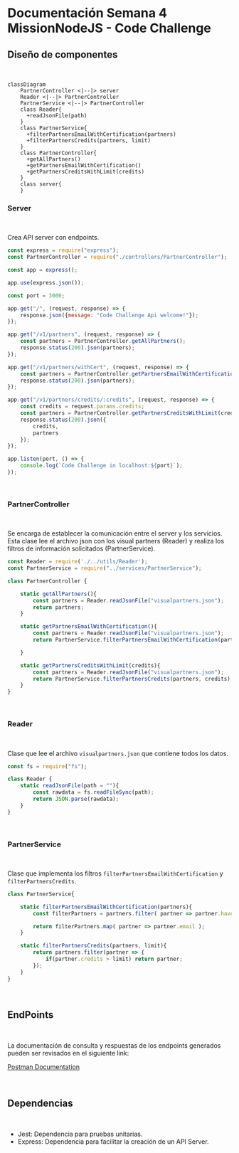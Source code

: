 # Documentación Semana 4 MissionNodeJS - Code Challenge

## Diseño de componentes

<br>

```mermaid
classDiagram
    PartnerController <|--|> server
    Reader <|--|> PartnerController
    PartnerService <|--|> PartnerController
    class Reader{
      +readJsonFile(path)
    }
    class PartnerService{
      +filterPartnersEmailWithCertification(partners)
      +filterPartnersCredits(partners, limit)
    }
    class PartnerController{
      +getAllPartners()
      +getPartnersEmailWithCertification()
      +getPartnersCreditsWithLimit(credits)
    }
    class server{
    }
```

### Server
<br>

Crea API server con endpoints.

``` js
const express = require("express");
const PartnerController = require("./controllers/PartnerController");

const app = express();

app.use(express.json());

const port = 3000;

app.get("/", (request, response) => {
    response.json({message: "Code Challenge Api welcome!"});
});

app.get("/v1/partners", (request, response) => {
    const partners = PartnerController.getAllPartners();
    response.status(200).json(partners);
});

app.get("/v1/partners/withCert", (request, response) => {
    const partners = PartnerController.getPartnersEmailWithCertification();
    response.status(200).json(partners);
});

app.get("/v1/partners/credits/:credits", (request, response) => {
    const credits = request.params.credits;
    const partners = PartnerController.getPartnersCreditsWithLimit(credits);
    response.status(200).json({
        credits,
        partners
    });
});

app.listen(port, () => {
    console.log(`Code Challenge in localhost:${port}`);
});
```
<br>

### PartnerController 
<br>

Se encarga de establecer la comunicación entre el server y los servicios. Esta clase lee el archivo json con los visual partners (Reader) y realiza los filtros de información solicitados (PartnerService).

``` js
const Reader = require('./../utils/Reader');
const PartnerService = require("../services/PartnerService");

class PartnerController {

    static getAllPartners(){
        const partners = Reader.readJsonFile("visualpartners.json");
        return partners;
    }

    static getPartnersEmailWithCertification(){
        const partners = Reader.readJsonFile("visualpartners.json");
        return PartnerService.filterPartnersEmailWithCertification(partners);

    }

    static getPartnersCreditsWithLimit(credits){
        const partners = Reader.readJsonFile("visualpartners.json");
        return PartnerService.filterPartnersCredits(partners, credits);
    }
}
```
<br>

### Reader 
<br>

Clase que lee el archivo ```visualpartners.json``` que contiene todos los datos.

``` js
const fs = require("fs");

class Reader {
    static readJsonFile(path = ""){
        const rawdata = fs.readFileSync(path);
        return JSON.parse(rawdata);
    }
}
```
<br>

### PartnerService 
<br>

Clase que implementa los filtros ```filterPartnersEmailWithCertification``` y ```filterPartnersCredits```.

``` js
class PartnerService{

    static filterPartnersEmailWithCertification(partners){
        const filterPartners = partners.filter( partner => partner.haveCertification );

        return filterPartners.map( partner => partner.email );
    }

    static filterPartnersCredits(partners, limit){
        return partners.filter(partner => {
            if(partner.credits > limit) return partner;
        });
    }
}

```

<br>

## EndPoints

<br>

La documentación de consulta y respuestas de los endpoints generados pueden ser revisados en el siguiente link:

[Postman Documentation](https://documenter.getpostman.com/view/4966394/UyrDDvqd)

<br>

## Dependencias
<br>

- Jest: Dependencia para pruebas unitarias.
- Express: Dependencia para facilitar la creación de un API Server.